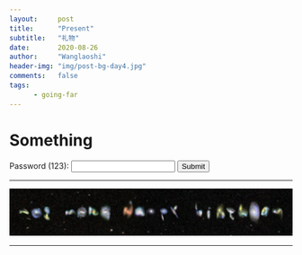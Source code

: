 ```yaml
---
layout:     post
title:      "Present"
subtitle:   "礼物"
date:       2020-08-26
author:     "Wanglaoshi"
header-img: "img/post-bg-day4.jpg"
comments:   false
tags:
      - going-far
---
```


# Something

<form id='pwd_form' onsubmit="return false;">
  Password (123): <input type="text" name="password" id='password'/>
  <input type="submit" onclick="myFunction()" />
</form>

<img id="mypic" src="/img/in-post/post-present/present.png" alt="present" width="150%" style="display: none;">

---

![](/img/in-post/post-present/present.png)

---
<script>
function myFunction() {
  var pwd = document.getElementById("password").value
  var x = document.getElementById("mypic");
  if (pwd === '123') {
	x.style.display = "block"
  } else {
	alert("Password is not correct!")
	document.getElementById("pwd_form").reset();
  }
}

</script>